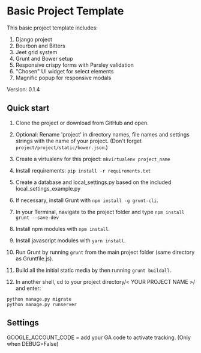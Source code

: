 # Basic Project Template

This basic project template includes:

1. Django project
2. Bourbon and Bitters
3. Jeet grid system
4. Grunt and Bower setup
5. Responsive crispy forms with Parsley validation
6. "Chosen" UI widget for select elements
7. Magnific popup for responsive modals

Version: 0.1.4

Quick start
-----------

1. Clone the project or download from GitHub and open.

2. Optional: Rename 'project' in directory names, file names and settings strings with the name of your project.
   (Don't forget `project/project/static/bower.json`.)

3. Create a virtualenv for this project: `mkvirtualenv project_name`

4. Install requirements: `pip install -r requirements.txt`

5. Create a database and local_settings.py based on the included local_settings_example.py

6. If necessary, install Grunt with `npm install -g grunt-cli`.

7. In your Terminal, navigate to the project folder and type `npm install grunt --save-dev`

8. Install npm modules with `npm install`.

9. Install javascript modules with `yarn install`.

10. Run Grunt by running `grunt` from the main project folder (same directory as Gruntfile.js).

11. Build all the initial static media by then running `grunt buildall`.

12. In another shell, cd to your project directory/< YOUR PROJECT NAME >/ and enter: 
```
python manage.py migrate
python manage.py runserver

```


Settings
-----------

GOOGLE_ACCOUNT_CODE = add your GA code to activate tracking. (Only when DEBUG=False)
